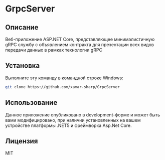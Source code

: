 # GrpcServer

## Описание
Веб-приложение ASP.NET Core, представляющее минималистичную gRPC службу с объявлением контракта для
презентации всех видов передачи данных в рамках технологии gRPC 
## Установка
Выполните эту команду в командной строке Windows:
```bash
git clone https://github.com/xamar-sharp/GrpcServer
```
## Использование
Данное приложение опубликовано в development-форме и может быть вами модифицировано,
при наличии установленных на вашем устройстве платформы .NET5 и фреймворка Asp.Net Core.
## Лицензия 
MIT